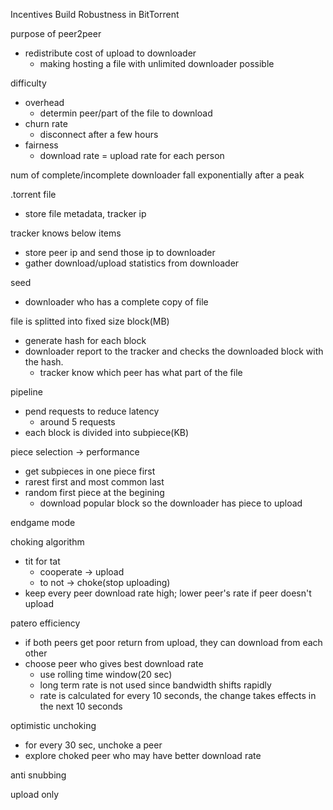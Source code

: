 Incentives Build Robustness in BitTorrent

purpose of peer2peer

- redistribute cost of upload to downloader
  - making hosting a file with unlimited downloader possible

difficulty

- overhead
  - determin peer/part of the file to download
- churn rate
  - disconnect after a few hours
- fairness
  - download rate = upload rate for each person

num of complete/incomplete downloader fall exponentially after a peak

.torrent file

- store file metadata, tracker ip

tracker knows below items

- store peer ip and send those ip to downloader
- gather download/upload statistics from downloader

seed

- downloader who has a complete copy of file

file is splitted into fixed size block(MB)

- generate hash for each block
- downloader report to the tracker and checks the downloaded block with the hash.
  - tracker know which peer has what part of the file

pipeline

- pend requests to reduce latency
  - around 5 requests
- each block is divided into subpiece(KB)

piece selection -> performance

- get subpieces in one piece first
- rarest first and most common last
- random first piece at the begining
  - download popular block so the downloader has piece to upload

endgame mode

choking algorithm

- tit for tat
  - cooperate -> upload
  - to not -> choke(stop uploading)
- keep every peer download rate high; lower peer's rate if peer doesn't upload

patero efficiency

- if both peers get poor return from upload, they can download from each other
- choose peer who gives best download rate
  - use rolling time window(20 sec)
  - long term rate is not used since bandwidth shifts rapidly
  - rate is calculated for every 10 seconds, the change takes effects in the next 10 seconds

optimistic unchoking

- for every 30 sec, unchoke a peer
- explore choked peer who may have better download rate

anti snubbing

upload only
